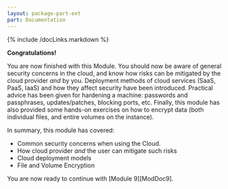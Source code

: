 ```yaml
---
layout: package-part-ext
part: Documentation
---
```

{% include /docLinks.markdown %}


**Congratulations!**

You are now finished with this Module. You should now be aware of general security concerns in the cloud, and know how risks can be mitigated by the cloud provider *and* by you. Deployment methods of cloud services (SaaS, PaaS, IaaS) and how they affect security have been introduced. Practical advice has been given for hardening a machine: passwords and passphrases, updates/patches, blocking ports, etc. Finally, this module has also provided some hands-on exercises on how to encrypt data (both individual files, and entire volumes on the instance).

In summary, this module has covered:

* Common security concerns when using the Cloud.
* How cloud provider *and* the user can mitigate such risks
* Cloud deployment models
* File and Volume Encryption

You are now ready to continue with [Module 9][ModDoc9].
